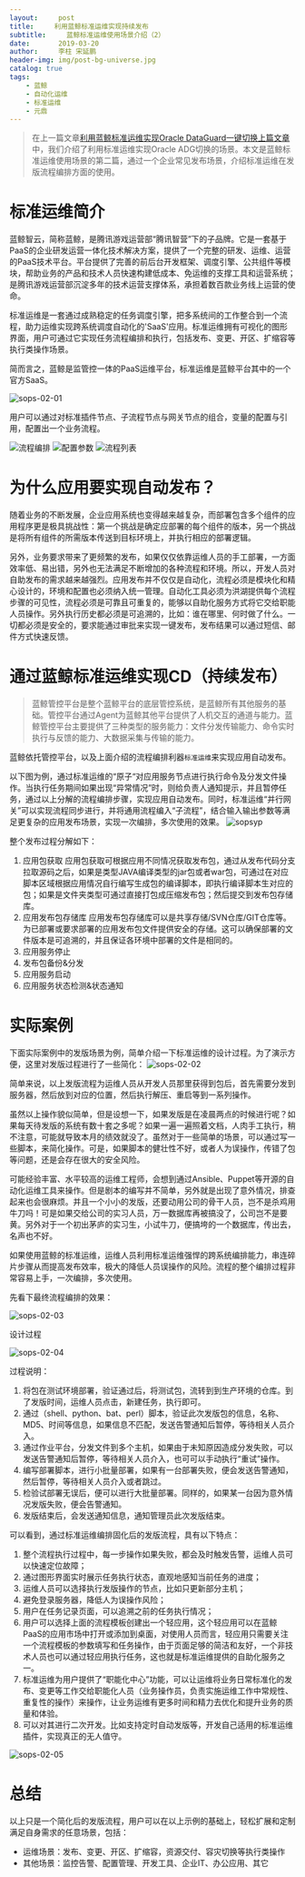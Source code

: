 ```yaml
---
layout:     post
title:     利用蓝鲸标准运维实现持续发布
subtitle:     蓝鲸标准运维使用场景介绍（2）
date:       2019-03-20
author:     李柱 宋延鹏
header-img: img/post-bg-universe.jpg
catalog: true
tags:
    - 蓝鲸
    - 自动化运维
    - 标准运维
    - 元鼎
---
```


> 在上一篇文章[利用蓝鲸标准运维实现Oracle DataGuard一键切换上篇文章](http://blog.yuandingit.com/2019/03/17/blueking-sops/)中，我们介绍了利用标准运维实现Oracle ADG切换的场景。本文是蓝鲸标准运维使用场景的第二篇，通过一个企业常见发布场景，介绍标准运维在发版流程编排方面的使用。

# 标准运维简介

蓝鲸智云，简称蓝鲸，是腾讯游戏运营部“腾讯智营”下的子品牌。它是一套基于PaaS的企业研发运营一体化技术解决方案，提供了一个完整的研发、运维、运营的PaaS技术平台。平台提供了完善的前后台开发框架、调度引擎、公共组件等模块，帮助业务的产品和技术人员快速构建低成本、免运维的支撑工具和运营系统；是腾讯游戏运营部沉淀多年的技术运营支撑体系，承担着数百款业务线上运营的使命。

标准运维是一套通过成熟稳定的任务调度引擎，把多系统间的工作整合到一个流程，助力运维实现跨系统调度自动化的'SaaS'应用。标准运维拥有可视化的图形界面，用户可通过它实现任务流程编排和执行，包括发布、变更、开区、扩缩容等执行类操作场景。

简而言之，蓝鲸是监管控一体的PaaS运维平台，标准运维是蓝鲸平台其中的一个官方SaaS。

![sops-02-01](http://img.yuandingit.com/sops-02-01.png)

用户可以通过对标准插件节点、子流程节点与网关节点的组合，变量的配置与引用，配置出一个业务流程。

![流程编排](https://docs.bk.tencent.com/product_white_paper/gcloud/assets/101.png)
![配置参数](https://docs.bk.tencent.com/product_white_paper/gcloud/assets/102.png)
![流程列表](https://docs.bk.tencent.com/product_white_paper/gcloud/assets/9.png)

# 为什么应用要实现自动发布？

随着业务的不断发展，企业应用系统也变得越来越复杂，而部署包含多个组件的应用程序更是极具挑战性：第一个挑战是确定应部署的每个组件的版本，另一个挑战是将所有组件的所需版本传送到目标环境上，并执行相应的部署逻辑。

另外，业务要求带来了更频繁的发布，如果仅仅依靠运维人员的手工部署，一方面效率低、易出错，另外也无法满足不断增加的各种流程和环境。所以，开发人员对自助发布的需求越来越强烈。应用发布并不仅仅是自动化，流程必须是模块化和精心设计的，环境和配置也必须纳入统一管理。自动化工具必须为洪湖提供每个流程步骤的可见性，流程必须是可靠且可重复的，能够以自助化服务方式将它交给职能人员操作。另外执行历史都必须是可追溯的，比如：谁在哪里、何时做了什么。一切都必须是安全的，要求能通过审批来实现一键发布，发布结果可以通过短信、邮件方式快速反馈。

# 通过蓝鲸标准运维实现CD（持续发布）

> 蓝鲸管控平台是整个蓝鲸平台的底层管控系统，是蓝鲸所有其他服务的基础。管控平台通过Agent为蓝鲸其他平台提供了人机交互的通道与能力。蓝鲸管控平台主要提供了三种类型的服务能力：文件分发传输能力、命令实时执行与反馈的能力、大数据采集与传输的能力。


蓝鲸依托管控平台，以及上面介绍的流程编排利器`标准运维`来实现应用自动发布。

以下图为例，通过标准运维的“原子“对应用服务节点进行执行命令及分发文件操作。当执行任务期间如果出现“异常情况”时，则给负责人通知提示，并且暂停任务，通过以上分解的流程编排步骤，实现应用自动发布。同时，标准运维“并行网关”可以实现流程同步进行，并将通用流程编入“子流程”，结合输入输出参数等满足更复杂的应用发布场景，实现一次编排，多次使用的效果。
![sopsyp](https://upload-images.jianshu.io/upload_images/16384352-bda3c189646b5cb0.png?imageMogr2/auto-orient/strip%7CimageView2/2/w/1000)

整个发布过程分解如下：

1. 应用包获取
应用包获取可根据应用不同情况获取发布包，通过从发布代码分支拉取源码之后，如果是类型JAVA编译类型的jar包或者war包，可通过在对应脚本区域根据应用情况自行编写生成包的编译脚本，即执行编译脚本生对应的包；如果是文件夹类型可通过直接打包成压缩发布包；然后提交到发布包存储库。
2. 应用发布包存储库
应用发布包存储库可以是共享存储/SVN仓库/GIT仓库等。为已部署或要求部署的应用发布包文件提供安全的存储。这可以确保部署的文件版本是可追溯的，并且保证各环境中部署的文件是相同的。
3. 应用服务停止
4. 发布包备份&分发
5. 应用服务启动
6. 应用服务状态检测&状态通知

# 实际案例

下面实际案例中的发版场景为例，简单介绍一下标准运维的设计过程。为了演示方便，这里对发版过程进行了一些简化：
![sops-02-02](http://img.yuandingit.com/sops-02-02.png)

简单来说，以上发版流程为运维人员从开发人员那里获得到包后，首先需要分发到服务器，然后放到对应的位置，然后执行解压、重启等到一系列操作。

虽然以上操作貌似简单，但是设想一下，如果发版是在凌晨两点的时候进行呢？如果每天待发版的系统有数十套之多呢？如果一遍一遍照着文档，人肉手工执行，稍不注意，可能就导致本月的绩效就没了。虽然对于一些简单的场景，可以通过写一些脚本，来简化操作。可是，如果脚本的健壮性不好，或者人为误操作，传错了包等问题，还是会存在很大的安全风险。

可能经验丰富、水平较高的运维工程师，会想到通过Ansible、Puppet等开源的自动化运维工具来操作。但是剧本的编写并不简单，另外就是出现了意外情况，排查起来也会很麻烦。并且一个小小的发版，还要动用公司的骨干人员，岂不是杀鸡用牛刀吗！可是如果交给公司的实习人员，万一数据库再被搞没了，公司岂不是要黄。另外对于一个初出茅庐的实习生，小试牛刀，便搞垮的一个数据库，传出去，名声也不好。

如果使用蓝鲸的标准运维，运维人员利用标准运维强悍的跨系统编排能力，串连碎片步骤从而提高发布效率，极大的降低人员误操作的风险。流程的整个编排过程非常容易上手，一次编排，多次使用。

先看下最终流程编排的效果：

![sops-02-03](http://img.yuandingit.com/sops-02-03.png)

设计过程

![sops-02-04](http://img.yuandingit.com/sops-02-04.png)

过程说明：

1. 将包在测试环境部署，验证通过后，将测试包，流转到到生产环境的仓库。到了发版时间，运维人员点击，新建任务，执行即可。
2. 通过（shell、python、bat、perl）脚本，验证此次发版包的信息，名称、MD5、时间等信息，如果信息不匹配，发送告警通知后暂停，等待相关人员介入。
3. 通过作业平台，分发文件到多个主机，如果由于未知原因造成分发失败，可以发送告警通知后暂停，等待相关人员介入，也可可以手动执行“重试”操作。
4. 编写部署脚本，进行小批量部署，如果有一台部署失败，便会发送告警通知，然后暂停，等待相关人员介入或者跳过。
5. 检验试部署无误后，便可以进行大批量部署。同样的，如果某一台因为意外情况发版失败，便会告警通知。
6. 发版结束后，会发送通知信息，通知管理员此次发版结束。

可以看到，通过标准运维编排固化后的发版流程，具有以下特点：

1. 整个流程执行过程中，每一步操作如果失败，都会及时触发告警，运维人员可以快速定位故障；
2. 通过图形界面实时展示任务执行状态，直观地感知当前任务的进度；
3. 运维人员可以选择执行发版操作的节点，比如只更新部分主机；
4. 避免登录服务器，降低人为误操作风险；
5. 用户在任务记录页面，可以追溯之前的任务执行情况；
6. 用户可以选择上面的流程模板创建出一个轻应用，这个轻应用可以在蓝鲸PaaS的应用市场中打开或添加到桌面，对使用人员而言，轻应用只需要关注一个流程模板的参数填写和任务操作，由于页面足够的简洁和友好，一个非技术人员也可以通过轻应用执行任务，这也就是标准运维提供的自助化服务之一。
7. 标准运维为用户提供了“职能化中心”功能，可以让运维将业务日常标准化的发布、变更等工作交给职能化人员（业务操作员，负责实施运维工作中常规性、重复性的操作）来操作，让业务运维有更多时间和精力去优化和提升业务的质量和体验。
8. 可以对其进行二次开发。比如支持定时自动发版等，开发自己适用的标准运维插件，实现真正的无人值守。

![sops-02-05](http://img.yuandingit.com/sops-02-05.png)

# 总结

以上只是一个简化后的发版流程，用户可以在以上示例的基础上，轻松扩展和定制满足自身需求的任意场景，包括：

* 运维场景：发布、变更、开区、扩缩容，资源交付、容灾切换等执行类操作
* 其他场景：监控告警、配置管理、开发工具、企业IT、办公应用、其它
